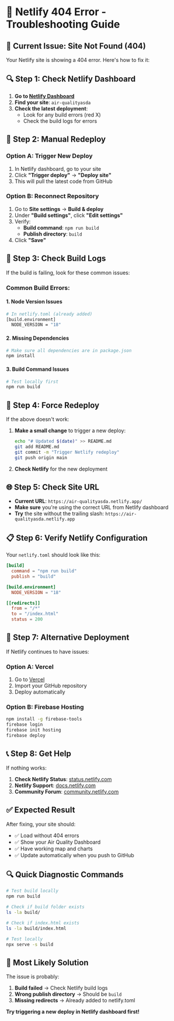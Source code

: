 # 🔧 Netlify 404 Error - Troubleshooting Guide

## 🚨 **Current Issue: Site Not Found (404)**

Your Netlify site is showing a 404 error. Here's how to fix it:

## 🔍 **Step 1: Check Netlify Dashboard**

1. **Go to [Netlify Dashboard](https://app.netlify.com/)**
2. **Find your site**: `air-qualityasda`
3. **Check the latest deployment**:
   - Look for any build errors (red X)
   - Check the build logs for errors

## 🔧 **Step 2: Manual Redeploy**

### **Option A: Trigger New Deploy**
1. In Netlify dashboard, go to your site
2. Click **"Trigger deploy"** → **"Deploy site"**
3. This will pull the latest code from GitHub

### **Option B: Reconnect Repository**
1. Go to **Site settings** → **Build & deploy**
2. Under **"Build settings"**, click **"Edit settings"**
3. Verify:
   - **Build command**: `npm run build`
   - **Publish directory**: `build`
4. Click **"Save"**

## 🐛 **Step 3: Check Build Logs**

If the build is failing, look for these common issues:

### **Common Build Errors:**

#### **1. Node Version Issues**
```bash
# In netlify.toml (already added)
[build.environment]
  NODE_VERSION = "18"
```

#### **2. Missing Dependencies**
```bash
# Make sure all dependencies are in package.json
npm install
```

#### **3. Build Command Issues**
```bash
# Test locally first
npm run build
```

## 🔄 **Step 4: Force Redeploy**

If the above doesn't work:

1. **Make a small change** to trigger a new deploy:
   ```bash
   echo "# Updated $(date)" >> README.md
   git add README.md
   git commit -m "Trigger Netlify redeploy"
   git push origin main
   ```

2. **Check Netlify** for the new deployment

## 🌐 **Step 5: Check Site URL**

- **Current URL**: `https://air-qualityasda.netlify.app/`
- **Make sure** you're using the correct URL from Netlify dashboard
- **Try** the site without the trailing slash: `https://air-qualityasda.netlify.app`

## 📋 **Step 6: Verify Netlify Configuration**

Your `netlify.toml` should look like this:
```toml
[build]
  command = "npm run build"
  publish = "build"

[build.environment]
  NODE_VERSION = "18"

[[redirects]]
  from = "/*"
  to = "/index.html"
  status = 200
```

## 🚀 **Step 7: Alternative Deployment**

If Netlify continues to have issues:

### **Option A: Vercel**
1. Go to [Vercel](https://vercel.com)
2. Import your GitHub repository
3. Deploy automatically

### **Option B: Firebase Hosting**
```bash
npm install -g firebase-tools
firebase login
firebase init hosting
firebase deploy
```

## 📞 **Step 8: Get Help**

If nothing works:

1. **Check Netlify Status**: [status.netlify.com](https://status.netlify.com)
2. **Netlify Support**: [docs.netlify.com](https://docs.netlify.com)
3. **Community Forum**: [community.netlify.com](https://community.netlify.com)

## ✅ **Expected Result**

After fixing, your site should:
- ✅ Load without 404 errors
- ✅ Show your Air Quality Dashboard
- ✅ Have working map and charts
- ✅ Update automatically when you push to GitHub

## 🔍 **Quick Diagnostic Commands**

```bash
# Test build locally
npm run build

# Check if build folder exists
ls -la build/

# Check if index.html exists
ls -la build/index.html

# Test locally
npx serve -s build
```

## 🎯 **Most Likely Solution**

The issue is probably:
1. **Build failed** → Check Netlify build logs
2. **Wrong publish directory** → Should be `build`
3. **Missing redirects** → Already added to netlify.toml

**Try triggering a new deploy in Netlify dashboard first!** 